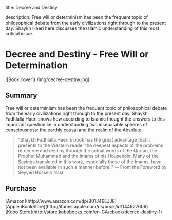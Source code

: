 title: Decree and Destiny

description: Free will or determinism has been the frequent topic of philosophical debate from the early civilizations right through to the present day. Shaykh Haeri here discusses the Islamic understanding of this most critical issue.

# Decree and Destiny - Free Will or Determination

<div markdown="1" class="cover-image">
![Book cover](./img/decree-destiny.jpg)
</div>

## Summary

Free will or determinism has been the frequent topic of philosophical debate from the early civilizations right through to the present day. Shaykh Fadhlalla Haeri shows how according to Islamic thought the answers to this important question lie in understanding two inseparable spheres of consciousness: the earthly causal and the realm of the Absolute.

> "Shaykh Fadhlalla Haeri's book has the great advantage that it presents to the Western reader the deepest aspects of the problems of decree and destiny through the actual words of the Qur'an, the Prophet Muhammad and the Imams of his Household. Many of the Sayings translated in this work, especially those of the Imams, have not been available in such a manner before'." -- From the Foreword by Seyyed Hossein Nasr

## Purchase

<div markdown="3" class="purchase-link">
[Amazon](http://www.amazon.com/dp/B01J46EJJ8)
</div>

<div markdown="3" class="purchase-link">
[Apple iBookStore](http://itunes.apple.com/us/book/id1144927606)
</div>

<div markdown="3" class="purchase-link">
[Kobo Store](http://store.kobobooks.com/en-CA/ebook/decree-destiny-1)
</div>

